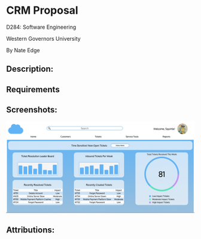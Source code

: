 # CRM Proposal

D284: Software Engineering

Western Governors University

By Nate Edge

## Description: 


## Requirements


## Screenshots:
![Ticket Dashboard](./ticket/images/ticket-dashboard.png)


## Attributions: 
